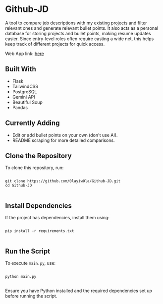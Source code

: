 # Github-JD
A tool to compare job descriptions with my existing projects and filter relevant ones and generate relevant bullet points. It also acts as a personal database for storing projects and bullet points, making resume updates easier. Since entry-level roles often require casting a wide net, this helps keep track of different projects for quick access.

Web App link: [here](https://github-comparison.onrender.com/)

<h2>Built With</h2>
<ul>
    <li>Flask</li>
    <li>TailwindCSS</li>
    <li>PostgreSQL</li>
    <li>Gemini API</li>
    <li>Beautiful Soup</li>
    <li>Pandas</li>
</ul>

<h2>Currently Adding</h2>
<ul>
    <li>Edit or add bullet points on your own (don't use AI).</li>
    <li>README scraping for more detailed comparisons.</li>
</ul>

<h2>Clone the Repository</h2>
<p>To clone this repository, run:</p>
<pre>
<code>
git clone https://github.com/0layiw0la/Github-JD.git
cd Github-JD
</code>
</pre>

<h2>Install Dependencies</h2>
<p>If the project has dependencies, install them using:</p>
<pre>
<code>
pip install -r requirements.txt
</code>
</pre>

<h2>Run the Script</h2>
<p>To execute <code>main.py</code>, use:</p>
<pre>
<code>
python main.py
</code>
</pre>

<p>Ensure you have Python installed and the required dependencies set up before running the script.</p>




